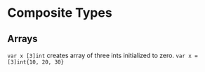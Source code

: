 # Composite Types

## Arrays
  `var x [3]int`
creates array of three ints initialized to zero.
  `var x = [3]int{10, 20, 30}`
